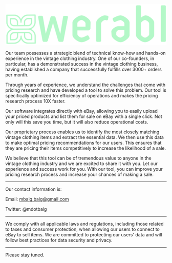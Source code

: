 ![image-description](werabl_finish_rectangle.png)



Our team possesses a strategic blend of technical know-how and hands-on experience in the vintage clothing industry. One of our co-founders, in particular, has a demonstrated success in the vintage clothing business, having established a company that successfully fulfills over 3000+ orders per month. 

Through years of experience, we understand the challenges that come with pricing research and have developed a tool to solve this problem. Our tool is specifically optimized for efficiency of operations and makes the pricing research process 10X faster.

Our software integrates directly with eBay, allowing you to easily upload your priced products and list them for sale on eBay with a single click. Not only will this save you time, but it will also reduce operational costs. 

Our proprietary process enables us to identify the most closely matching vintage clothing items and extract the essential data. We then use this data to make optimal pricing recommendations for our users. This ensures that they are pricing their items competitively to increase the likelihood of a sale.

We believe that this tool can be of tremendous value to anyone in the vintage clothing industry and we are excited to share it with you. Let our experience and success work for you. With our tool, you can improve your pricing research process and increase your chances of making a sale.

-------

Our contact information is:

Email: mbaig.baig@gmail.com

Twitter: @mdotbaig

-------

We comply with all applicable laws and regulations, including those related to taxes and consumer protection, when allowing our users to connect to eBay to sell items. We are committed to protecting our users' data and will follow best practices for data security and privacy.

-------
Please stay tuned.

